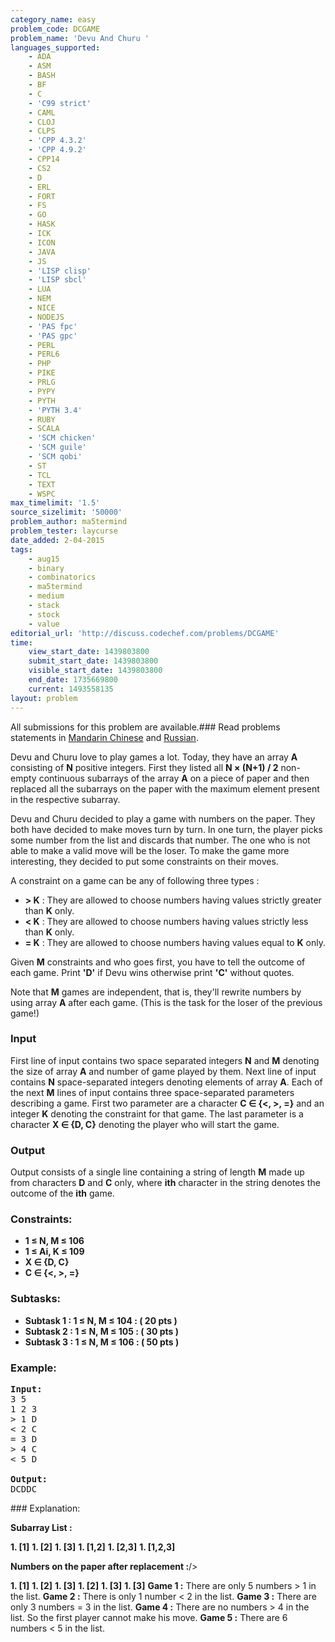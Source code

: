```yaml
---
category_name: easy
problem_code: DCGAME
problem_name: 'Devu And Churu '
languages_supported:
    - ADA
    - ASM
    - BASH
    - BF
    - C
    - 'C99 strict'
    - CAML
    - CLOJ
    - CLPS
    - 'CPP 4.3.2'
    - 'CPP 4.9.2'
    - CPP14
    - CS2
    - D
    - ERL
    - FORT
    - FS
    - GO
    - HASK
    - ICK
    - ICON
    - JAVA
    - JS
    - 'LISP clisp'
    - 'LISP sbcl'
    - LUA
    - NEM
    - NICE
    - NODEJS
    - 'PAS fpc'
    - 'PAS gpc'
    - PERL
    - PERL6
    - PHP
    - PIKE
    - PRLG
    - PYPY
    - PYTH
    - 'PYTH 3.4'
    - RUBY
    - SCALA
    - 'SCM chicken'
    - 'SCM guile'
    - 'SCM qobi'
    - ST
    - TCL
    - TEXT
    - WSPC
max_timelimit: '1.5'
source_sizelimit: '50000'
problem_author: ma5termind
problem_tester: laycurse
date_added: 2-04-2015
tags:
    - aug15
    - binary
    - combinatorics
    - ma5termind
    - medium
    - stack
    - stock
    - value
editorial_url: 'http://discuss.codechef.com/problems/DCGAME'
time:
    view_start_date: 1439803800
    submit_start_date: 1439803800
    visible_start_date: 1439803800
    end_date: 1735669800
    current: 1493558135
layout: problem
---
```

All submissions for this problem are available.###  Read problems statements in [Mandarin Chinese](http://www.codechef.com/download/translated/AUG15/mandarin/DCGAME.pdf) and [Russian](http://www.codechef.com/download/translated/AUG15/russian/DCGAME.pdf).

Devu and Churu love to play games a lot. Today, they have an array **A** consisting of **N** positive integers. First they listed all **N × (N+1) / 2** non-empty continuous subarrays of the array **A** on a piece of paper and then replaced all the subarrays on the paper with the maximum element present in the respective subarray.

Devu and Churu decided to play a game with numbers on the paper. They both have decided to make moves turn by turn. In one turn, the player picks some number from the list and discards that number. The one who is not able to make a valid move will be the loser. To make the game more interesting, they decided to put some constraints on their moves.

A constraint on a game can be any of following three types :

- **> K** : They are allowed to choose numbers having values strictly greater than **K** only.
- **< K** : They are allowed to choose numbers having values strictly less than **K** only.
- **= K** : They are allowed to choose numbers having values equal to **K** only.

Given **M** constraints and who goes first, you have to tell the outcome of each game. Print **'D'** if Devu wins otherwise print **'C'** without quotes.

Note that **M** games are independent, that is, they'll rewrite numbers by using array **A** after each game. (This is the task for the loser of the previous game!)

### Input 

First line of input contains two space separated integers **N** and **M** denoting the size of array **A** and number of game played by them. Next line of input contains **N** space-separated integers denoting elements of array **A**. Each of the next **M** lines of input contains three space-separated parameters describing a game. First two parameter are a character **C ∈ {<, >, =}** and an integer **K** denoting the constraint for that game. The last parameter is a character **X ∈ {D, C}** denoting the player who will start the game.

###  Output 

Output consists of a single line containing a string of length **M** made up from characters **D** and **C** only, where **ith** character in the string denotes the outcome of the **ith** game.

###  Constraints: 

- **1 ≤ N, M ≤ 106**
- **1 ≤ Ai, K ≤ 109**
- **X ∈ {D, C}**
- **C ∈ {<, >, =}**

### Subtasks: 

- **Subtask 1 : 1 ≤ N, M ≤ 104 : ( 20 pts )**
- **Subtask 2 : 1 ≤ N, M ≤ 105 : ( 30 pts )**
- **Subtask 3 : 1 ≤ N, M ≤ 106 : ( 50 pts )**

### Example:

<pre>
<b>Input:</b>
3 5
1 2 3
> 1 D
< 2 C
= 3 D
> 4 C
< 5 D

<b>Output:</b>
DCDDC
</pre>### Explanation: 

**Subarray List :**

**1. \[1\]** **1. \[2\]** **1. \[3\]** **1. \[1,2\]** **1. \[2,3\]** **1. \[1,2,3\]** 

**Numbers on the paper after replacement :**/>

**1. \[1\]** **1. \[2\]** **1. \[3\]** **1. \[2\]** **1. \[3\]** **1. \[3\]** 
**Game 1 :** There are only 5 numbers > 1 in the list.
**Game 2 :** There is only 1 number < 2 in the list.
**Game 3 :** There are only 3 numbers = 3 in the list.
**Game 4 :** There are no numbers > 4 in the list. So the first player cannot make his move.
**Game 5 :** There are 6 numbers < 5 in the list.
